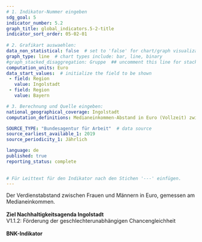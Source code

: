 ```yaml
---
# 1. Indikator-Nummer eingeben 
sdg_goal: 5 
indicator_number: 5.2
graph_title: global_indicators.5-2-title
indicator_sort_order: 05-02-01
 
# 2. Grafikart auswaehlen: 
data_non_statistical: false  # set to 'false' for chart/graph visualization 
graph_type: line  # chart types include: bar, line, binary 
#graph_stacked_disaggregation: Gruppe  ## uncomment this line for stacked bars. eplace 'Geschlecht' with the field of aggregation. 
computation_units: Euro
data_start_values:  # initialize the field to be shown  
 - field: Region 
   value: Ingolstadt 
 - field: Region 
   value: Bayern 

# 3. Berechnung und Quelle eingeben: 
national_geographical_coverage: Ingolstadt 
computation_definitions: Medianeinkommen-Abstand in Euro (Vollzeit) zwischen Frauen und Männern

SOURCE_TYPE: "Bundesagentur für Arbeit"  # data source  
source_earliest_available_1: 2019
source_periodicity_1: Jährlich

language: de   
published: true 
reporting_status: complete
 
 
# Für Leittext für den Indikator nach den Stichen '---' einfügen. 
---
```

Der Verdienstabstand zwischen Frauen und Männern in Euro, gemessen am Medianeinkommen.<br>
<br>
<b>Ziel Nachhaltigkeitsagenda Ingolstadt</b><br>
V1.1.2: Förderung der geschlechterunabhängigen Chancengleichheit <br>
<br>
<b>BNK-Indikator</b>
